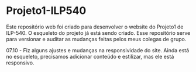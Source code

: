 # Projeto1-ILP540
Este repositório web foi criado para desenvolver o website do Projeto1 de ILP-540. 
O esqueleto do projeto já está sendo criado. Esse repositório serve para versionar e auditar as mudanças feitas pelos meus colegas de grupo.

07.10 - Fiz alguns ajustes e mudanças na responsividade do site. 
Ainda está no esqueleto, precisamos adicionar conteúdo e estilizar, mas ele está responsivo.